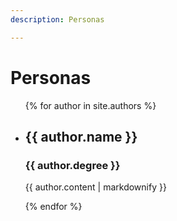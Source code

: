 ```yaml
---
description: Personas

---
```

<h1>Personas</h1>

<ul>
  {% for author in site.authors %}
    <li>
      <h2>{{ author.name }}</h2>
      <h3>{{ author.degree }}</h3>
      <p>{{ author.content | markdownify }}</p>
    </li>
  {% endfor %}
</ul>